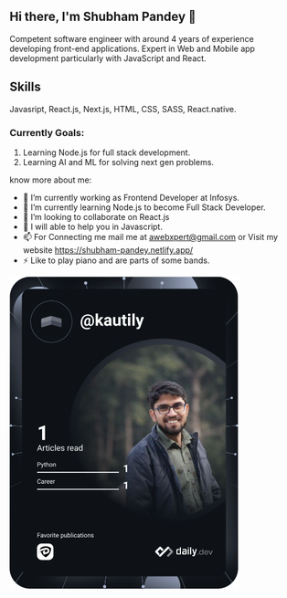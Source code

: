 ## Hi there, I'm Shubham Pandey 👋

Competent software engineer with around 4 years of experience developing front-end applications. Expert in Web and Mobile app
development particularly with JavaScript and React.

## Skills 
Javasript, React.js, Next.js, HTML, CSS, SASS, React.native.
 
 ### Currently Goals:
 1. Learning Node.js for full stack development.
 2. Learning AI and ML for solving next gen problems.
 

know more about me:

- 🔭 I’m currently working as Frontend Developer at Infosys.
- 🌱 I’m currently learning Node.js to become Full Stack Developer.
- 👯 I’m looking to collaborate on React.js
- 💬 I will able to help you in Javascript.
- 📫 For Connecting me mail me at awebxpert@gmail.com or Visit my website https://shubham-pandey.netlify.app/
- ⚡  Like to play piano and are parts of some bands.

<a href="https://app.daily.dev/kautily"><img src="https://github.com/kautilyshubham/kautilyshubham/blob/main/devcard.svg" width="400" alt="Shubham Pandey's Dev Card"/></a>

